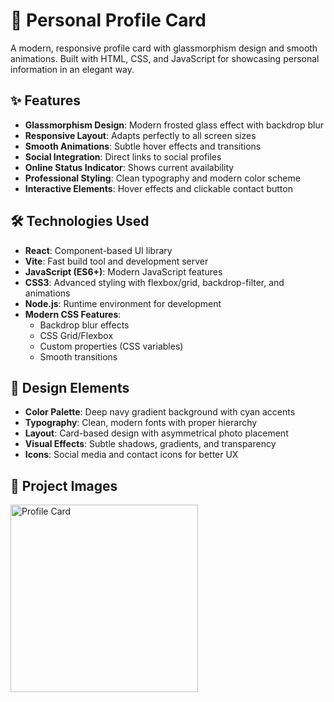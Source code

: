 # 🎨 Personal Profile Card

A modern, responsive profile card with glassmorphism design and smooth animations. Built with HTML, CSS, and JavaScript for showcasing personal information in an elegant way.

## ✨ Features

- **Glassmorphism Design**: Modern frosted glass effect with backdrop blur
- **Responsive Layout**: Adapts perfectly to all screen sizes
- **Smooth Animations**: Subtle hover effects and transitions
- **Social Integration**: Direct links to social profiles
- **Online Status Indicator**: Shows current availability
- **Professional Styling**: Clean typography and modern color scheme
- **Interactive Elements**: Hover effects and clickable contact button

## 🛠️ Technologies Used

- **React**: Component-based UI library
- **Vite**: Fast build tool and development server
- **JavaScript (ES6+)**: Modern JavaScript features
- **CSS3**: Advanced styling with flexbox/grid, backdrop-filter, and animations
- **Node.js**: Runtime environment for development
- **Modern CSS Features**:
  - Backdrop blur effects
  - CSS Grid/Flexbox
  - Custom properties (CSS variables)
  - Smooth transitions

## 🎯 Design Elements

- **Color Palette**: Deep navy gradient background with cyan accents
- **Typography**: Clean, modern fonts with proper hierarchy
- **Layout**: Card-based design with asymmetrical photo placement
- **Visual Effects**: Subtle shadows, gradients, and transparency
- **Icons**: Social media and contact icons for better UX

## 🔎 Project Images
<img src="https://i.ibb.co/TDp0ggKt/Screenshot-2025-08-29-235553.png" alt="Profile Card" width="300">

